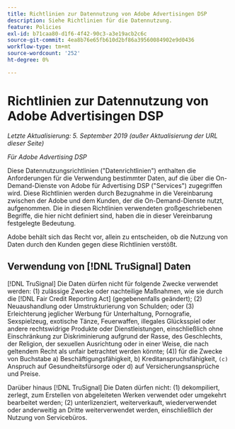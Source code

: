 ```yaml
---
title: Richtlinien zur Datennutzung von Adobe Advertisingen DSP
description: Siehe Richtlinien für die Datennutzung.
feature: Policies
exl-id: b71caa80-d1f6-4f42-90c3-a3e19acb2c6c
source-git-commit: 4ea8b76e65fb610d2bf86a39560084902e9d0436
workflow-type: tm+mt
source-wordcount: '252'
ht-degree: 0%

---
```


# Richtlinien zur Datennutzung von Adobe Advertisingen DSP

*Letzte Aktualisierung: 5. September 2019 (außer Aktualisierung der URL dieser Seite)*

*Für Adobe Advertising DSP*

Diese Datennutzungsrichtlinien (&quot;Datenrichtlinien&quot;) enthalten die Anforderungen für die Verwendung bestimmter Daten, auf die über die On-Demand-Dienste von Adobe für Advertising DSP (&quot;Services&quot;) zugegriffen wird. Diese Richtlinien werden durch Bezugnahme in die Vereinbarung zwischen der Adobe und dem Kunden, der die On-Demand-Dienste nutzt, aufgenommen. Die in diesen Richtlinien verwendeten großgeschriebenen Begriffe, die hier nicht definiert sind, haben die in dieser Vereinbarung festgelegte Bedeutung.

Adobe behält sich das Recht vor, allein zu entscheiden, ob die Nutzung von Daten durch den Kunden gegen diese Richtlinien verstößt.

## Verwendung von [!DNL TruSignal] Daten

[!DNL TruSignal] Die Daten dürfen nicht für folgende Zwecke verwendet werden: (1) zulässige Zwecke oder nachteilige Maßnahmen, wie sie durch die [!DNL Fair Credit Reporting Act] (gegebenenfalls geändert); (2) Neuaushandlung oder Umstrukturierung von Schulden; oder (3) Erleichterung jeglicher Werbung für Unterhaltung, Pornografie, Sexspielzeug, exotische Tänze, Feuerwaffen, illegales Glücksspiel oder andere rechtswidrige Produkte oder Dienstleistungen, einschließlich ohne Einschränkung zur Diskriminierung aufgrund der Rasse, des Geschlechts, der Religion, der sexuellen Ausrichtung oder in einer Weise, die nach geltendem Recht als unfair betrachtet werden könnte; (4)) für die Zwecke von Buchstabe a) Beschäftigungsfähigkeit, b) Kreditanspruchsfähigkeit, `(c)` Anspruch auf Gesundheitsfürsorge oder d) auf Versicherungsansprüche und Preise.<!-- I used backticks in the previous sentence to prevent ( c ) from displaying as a copyright symbol. I think the OS does that. Using HTML code for the parentheses doesn't prevent it. -->

Darüber hinaus [!DNL TruSignal] Die Daten dürfen nicht: (1) dekompiliert, zerlegt, zum Erstellen von abgeleiteten Werken verwendet oder umgekehrt bearbeitet werden; (2) unterlizenziert, weiterverkauft, wiederverwendet oder anderweitig an Dritte weiterverwendet werden, einschließlich der Nutzung von Servicebüros.
